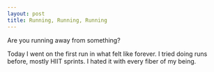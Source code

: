 ```yaml
---
layout: post
title: Running, Running, Running
---
```


Are you running away from something? 

Today I went on the first run in what felt like forever. I tried doing runs before, mostly HIIT sprints. I hated it with every fiber of my being.
